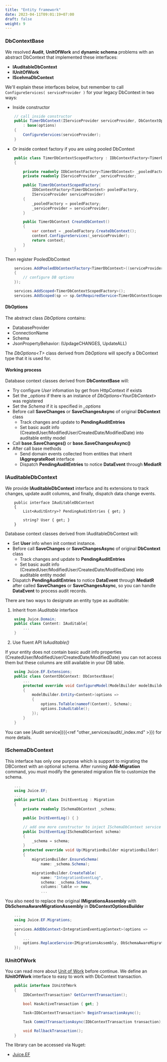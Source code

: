 ```yaml
---
title: "Entity framework"
date: 2023-04-11T09:01:19+07:00
draft: false
weight: 9
---
```


### DbContextBase
We resolved **Audit**, **UnitOfWork** and **dynamic schema** problems with an abstract DbContext that implemented these interfaces:
- **IAuditableDbContext**
- **IUnitOfWork**
- **IScehmaDbContext**

We'll explain these interfaces below, but remember to call `ConfigureServices( serviceProvider )` for your legacy DbContext in two ways:

- Inside constructor
```csharp {linenos=false,hl_lines=[5],linenostart=1}
    // call inside constructor
    public TimerDbContext(IServiceProvider serviceProvider, DbContextOptions<TimerDbContext> options)
        : base(options)
    {
        ConfigureServices(serviceProvider);
    }

```

- Or inside context factory if you are using pooled DbContext
```csharp    
    public class TimerDbContextScopedFactory : IDbContextFactory<TimerDbContext>
    {

        private readonly IDbContextFactory<TimerDbContext> _pooledFactory;
        private readonly IServiceProvider _serviceProvider;

        public TimerDbContextScopedFactory(
            IDbContextFactory<TimerDbContext> pooledFactory,
            IServiceProvider serviceProvider)
        {
            _pooledFactory = pooledFactory;
            _serviceProvider = serviceProvider;
        }

        public TimerDbContext CreateDbContext()
        {
            var context = _pooledFactory.CreateDbContext();
            context.ConfigureServices(_serviceProvider);
            return context;
        }
    }

```
Then register PooledDbContext

```csharp
    services.AddPooledDbContextFactory<TimerDbContext>((serviceProvider, options) =>
    {
        // configure DB options
    });

    services.AddScoped<TimerDbContextScopedFactory>();
    services.AddScoped(sp => sp.GetRequiredService<TimerDbContextScopedFactory>().CreateDbContext());
```
#### DbOptions

The abstract class *DbOptions* contains:
- DatabaseProvider
- ConnectionName
- Schema
- JsonPropertyBehavior: (UpdageCHANGES, UpdateALL)

The *DbOptions\<T\>* class derived from *DbOptions* will specify a DbContext type that it is used for.

#### Working process
Database context classes derived from **DbContextBase** will:
- Try configure *User* infomation by get from HttpContext if exists
- Set the *_options* if there is an instance of *DbOptions\<YourDbContext\>* was registered
- Set the *Schema* if it is specified in *_options*
- Before call **SaveChanges** or **SaveChangesAsync** of original **DbContext** class
    - Track changes and update to **PendingAuditEntries**
    - Set basic audit info (CreatedUser/ModifiedUser/CreatedDate/ModifiedDate) into auditable entity model
- Call **base.SaveChanges()** or **base.SaveChangesAsync()**
- After call base methods
    - Send domain events collected from entities that inherit **IAggregrateRoot** interface
    - Dispatch **PendingAuditEntries** to notice **DataEvent** through **MediatR**

### IAuditableDbContext

We provide **IAuditableDbContext** interface and its extensions to track changes, update audit columns, and finally, dispatch data change events.
```
    public interface IAuditableDbContext
    {
        List<AuditEntry>? PendingAuditEntries { get; }

        string? User { get; }
    }
```

Database context classes derived from IAuditableDbContext will:
- Set **User** info when init context instance.
- Before call **SaveChanges** or **SaveChangesAsync** of original **DbContext** class
    - Track changes and update to **PendingAuditEntries**
    - Set basic audit info (CreatedUser/ModifiedUser/CreatedDate/ModifiedDate) into auditable entity model
- Dispatch **PendingAuditEntries** to notice **DataEvent** through **MediatR** after called **SaveChanges** or **SaveChangesAsync**, so you can handle **DataEvent** to process audit records.

There are two ways to designate an entity type as auditable:

1. Inherit from *IAuditable* interface
```csharp {linenos=false,hl_lines=[1,2],linenostart=1}
    using Juice.Domain;
    public class Content: IAuditable{
        ...
    }
```
2. Use fluent API *IsAuditable()*

If your entity does not contain basic audit info properties (CreatedUser/ModifiedUser/CreatedDate/ModifiedDate)
you can not access them but these columns are still available in your DB table.
```csharp {linenos=false,hl_lines=[1,2,9],linenostart=1}
    using Juice.EF.Extensions;
    public class ContentDbContext: DbContextBase{
        ...
        protected override void ConfigureModel(ModelBuilder modelBuilder)
        {
            modelBuilder.Entity<Content>(options =>
            {
                options.ToTable(nameof(Content), Schema);
                options.IsAuditable();
            });
        }
    }
```

You can see [Audit service]({{<ref "other_services/audit/_index.md" >}}) for more details.

### ISchemaDbContext
This interface has only one purpose which is support to migrating the DBContext with an optional schema.
After running **Add-Migration** command, you must modify the generated migration file to customize the schema.

```csharp {linenos=false,hl_lines=[2,6,"11-14",17,18,22],linenostart=1}
    ...
    using Juice.EF;
    ...
    public partial class InitEventLog : Migration
    {
        private readonly ISchemaDbContext _schema;

        public InitEventLog() { }

        // add one more constructor to inject ISchemaDbContext service
        public InitEventLog(ISchemaDbContext schema)
        {
            _schema = schema;
        }
        protected override void Up(MigrationBuilder migrationBuilder)
        {
            migrationBuilder.EnsureSchema(
                name: _schema.Schema);

            migrationBuilder.CreateTable(
                name: "IntegrationEventLog",
                schema: _schema.Schema,
                columns: table => new
                ...
```

You also need to replace the original **IMigrationsAssembly** with **DbSchemaAwareMigrationAssembly** in **DbContextOptionsBuilder**

```csharp {linenos=false,hl_lines=[2,7],linenostart=1}
    ...
    using Juice.EF.Migrations;
    ...
    services.AddDbContext<IntegrationEventLogContext>(options =>
    {
        ...
        options.ReplaceService<IMigrationsAssembly, DbSchemaAwareMigrationAssembly>();
    });
```

### IUnitOfWork
You can read more about [Unit of Work](https://learn.microsoft.com/en-us/dotnet/architecture/microservices/microservice-ddd-cqrs-patterns/infrastructure-persistence-layer-design#implementing-unit-of-work) before continue.
We define an **IUnitOfWork** interface to easy to work with DbContext transaction.

```csharp
    public interface IUnitOfWork
    {
        IDbContextTransaction? GetCurrentTransaction();

        bool HasActiveTransaction { get; }

        Task<IDbContextTransaction?> BeginTransactionAsync();

        Task CommitTransactionAsync(IDbContextTransaction transaction);

        void RollbackTransaction();
    }
```

The library can be accessed via Nuget:
- [Juice.EF](https://www.nuget.org/packages/Juice.EF)